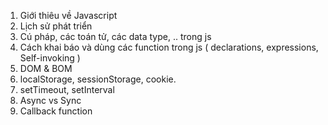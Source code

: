 1. Giới thiêu về Javascript
2. Lịch sử phát triển
3. Cú pháp, các toán tử, các data type, .. trong js
4. Cách khai báo và dùng các function trong js ( declarations, expressions, Self-invoking )
5. DOM & BOM
6. localStorage, sessionStorage, cookie.
7. setTimeout, setInterval
8. Async vs Sync
9. Callback function
